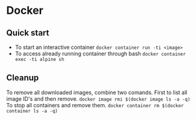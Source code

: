 # Docker
## Quick start
* To start an interactive container
```docker container run -ti <image>```
* To access already running container through bash
```docker container exec -ti alpine sh``` 

## Cleanup 
To remove all downloaded images, combine two comands. First to list all image ID's and then remove.
```docker image rmi $(docker image ls -a -q)```
To stop all containers and remove them.
```docker container rm $(docker container ls -a -q)```
  
